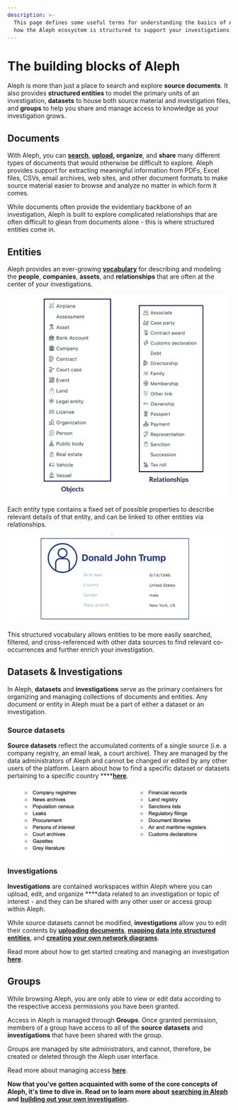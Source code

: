 ```yaml
---
description: >-
  This page defines some useful terms for understanding the basics of Aleph and
  how the Aleph ecosystem is structured to support your investigations.
---
```


# The building blocks of Aleph

Aleph is more than just a place to search and explore **source documents**. It also provides **structured entities** to model the primary units of an investigation, **datasets** to house both source material and investigation files, and **groups** to help you share and manage access to knowledge as your investigation grows.

## Documents

With Aleph, you can [**search**](search/), [**upload**](building-out-your-investigation/uploading-documents.md)**, organize**, and **share** many different types of documents that would otherwise be difficult to explore. Aleph provides support for extracting meaningful information from PDFs, Excel files, CSVs, email archives, web sites, and other document formats to make source material easier to browse and analyze no matter in which form it comes.

While documents often provide the evidentiary backbone of an investigation, Aleph is built to explore complicated relationships that are often difficult to glean from documents alone - this is where structured entities come in.

## Entities

Aleph provides an ever-growing [**vocabulary**](../developers/followthemoney/) for describing and modeling the **people**, **companies**, **assets**, and **relationships** that are often at the center of your investigations.

![](<../.gitbook/assets/Screen Shot 2020-07-30 at 12.30.31.png>)

Each entity type contains a fixed set of possible properties to describe relevant details of that entity, and can be linked to other entities via relationships.

![](<../.gitbook/assets/Screen Shot 2020-07-30 at 12.39.08.png>)

This structured vocabulary allows entities to be more easily searched, filtered, and cross-referenced with other data sources to find relevant co-occurrences and further enrich your investigation.

## Datasets & Investigations

In Aleph, **datasets** and **investigations** serve as the primary containers for organizing and managing collections of documents and entities. Any document or entity in Aleph must be a part of either a dataset or an investigation.

### Source datasets

**Source datasets** reflect the accumulated contents of a single source (i.e. a company registry, an email leak, a court archive). They are managed by the data administrators of Aleph and cannot be changed or edited by any other users of the platform. Learn about how to find a specific dataset or datasets pertaining to a specific country \*\*\*\*[**here**](search/searching-for-a-dataset.md).

![](<../.gitbook/assets/Screen Shot 2020-07-30 at 13.02.55.png>)

### Investigations

**Investigations** are contained workspaces within Aleph where you can upload, edit, and organize \*\*\*\*data related to an investigation or topic of interest - and they can be shared with any other user or access group within Aleph.

While source datasets cannot be modified, **investigations** allow you to edit their contents by [**uploading documents**](building-out-your-investigation/uploading-documents.md), [**mapping data into structured entities**](building-out-your-investigation/generating-multiple-entities-from-a-list.md), and [**creating your own network diagrams**](building-out-your-investigation/network-diagrams.md).

Read more about how to get started creating and managing an investigation [**here**](building-out-your-investigation/creating-an-investigation.md).

## Groups

While browsing Aleph, you are only able to view or edit data according to the respective access permissions you have been granted.

Access in Aleph is managed through **Groups**. Once granted permission, members of a group have access to all of the **source** **datasets** and **investigations** that have been shared with the group.

Groups are managed by site administrators, and cannot, therefore, be created or deleted through the Aleph user interface.

Read more about managing access [**here**](building-out-your-investigation/creating-an-investigation.md#managing-access-to-your-personal-dataset).

**Now that you've gotten acquainted with some of the core concepts of Aleph, it's time to dive in. Read on to learn more about** [**searching in Aleph**](search/) **and** [**building out your own investigation**](building-out-your-investigation/)**.**

